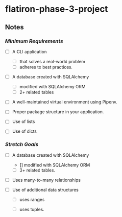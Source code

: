 # flatiron-phase-3-project

## Notes

### _Minimum Requirements_

* [ ] A CLI application  
  * [ ] that solves a real-world problem
  * [ ] adheres to best practices.

* [ ] A database created with SQLAlchemy
  * [ ] modified with SQLAlchemy ORM
  * [ ] 2+ related tables

* [ ] A well-maintained virtual environment using Pipenv.

* [ ] Proper package structure in your application.

* [ ] Use of lists
* [ ] Use of dicts

### _Stretch Goals_

* [ ] A database created with SQLAlchemy
  * [] modified with SQLAlchemy ORM
  * [ ] 3+ related tables.

* [ ] Uses many-to-many relationships

* [ ] Use of additional data structures
  * [ ] uses ranges
  * [ ] uses tuples.

